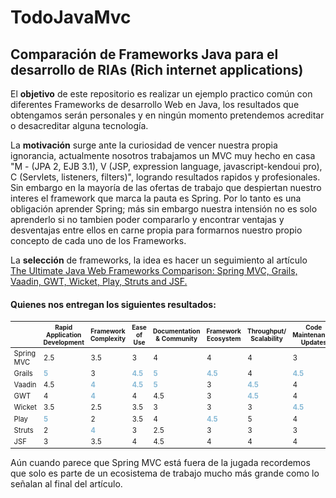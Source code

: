 # TodoJavaMvc
<h2>Comparación de Frameworks Java para el desarrollo de RIAs (Rich internet applications)</h2>
<p>
  El <b>objetivo</b> de este repositorio es realizar un ejemplo practico común con diferentes Frameworks de desarrollo Web en Java, los resultados que obtengamos serán personales y en ningún momento pretendemos acreditar o desacreditar alguna tecnología.
</p>
<p>
  La <b>motivación</b> surge ante la curiosidad de vencer nuestra propia ignorancia, actualmente nosotros trabajamos un MVC muy hecho en casa "M - (JPA 2, EJB 3.1), V (JSP, expression language, javascript-kendoui pro), C (Servlets, listeners, filters)", logrando resultados rapidos y profesionales. Sin embargo en la mayoría de las ofertas de trabajo que despiertan nuestro interes el framework que marca la pauta es Spring. Por lo tanto es una obligación aprender Spring; más sin embargo nuestra intensión no es solo aprenderlo si no tambien poder compararlo y encontrar ventajas y desventajas entre ellos en carne propia para formarnos nuestro propio concepto de cada uno de los Frameworks.
</p>
<p>
  La <b>selección</b> de frameworks, la idea es hacer un seguimiento al artículo <a href='http://zeroturnaround.com/rebellabs/the-curious-coders-java-web-frameworks-comparison-spring-mvc-grails-vaadin-gwt-wicket-play-struts-and-jsf/' target='_new'>The Ultimate Java Web Frameworks Comparison: Spring MVC, Grails, Vaadin, GWT, Wicket, Play, Struts and JSF.</a>
</p>
<h4>Quienes nos entregan los siguientes resultados: </h4>
<p>
  <table class="zebra" style="font-size: 0.8em;">
<thead>
<tr style="font-size: 0.9em;">
<th></th>
<th>Rapid Application Development</th>
<th>Framework Complexity</th>
<th>Ease of Use</th>
<th>Documentation &amp; Community</th>
<th>Framework Ecosystem</th>
<th>Throughput/ Scalability</th>
<th>Code Maintenance/ Updates</th>
<th>UX/Look and Feel</th>
<th>TOTAL</th>
</tr>
</thead>
<tbody>
<tr>
<td>Spring MVC</td>
<td>2.5</td>
<td>3.5</td>
<td>3</td>
<td>4</td>
<td>4</td>
<td>4</td>
<td>3</td>
<td>2</td>
<td><b>26</b></td>
</tr>
<tr>
<td>Grails</td>
<td><span style="color: #85b8d5;"><strong>5</strong></span></td>
<td>3</td>
<td><span style="color: #85b8d5;"><strong>4.5</strong></span></td>
<td><span style="color: #85b8d5;"><strong>5</strong></span></td>
<td><span style="color: #85b8d5;"><strong>4.5</strong></span></td>
<td>4</td>
<td><strong><span style="color: #85b8d5;">4.5</span></strong></td>
<td>4</td>
<td><b>34.5</b></td>
</tr>
<tr>
<td>Vaadin</td>
<td>4.5</td>
<td><span style="color: #85b8d5;"><strong>4</strong></span></td>
<td><span style="color: #85b8d5;"><strong>4.5</strong></span></td>
<td><span style="color: #85b8d5;"><strong>5</strong></span></td>
<td>3</td>
<td><strong><span style="color: #85b8d5;">4.5</span></strong></td>
<td>4</td>
<td><span style="color: #85b8d5;"><strong>5</strong></span></td>
<td><b>34.5</b></td>
</tr>
<tr>
<td>GWT</td>
<td>4</td>
<td><strong><span style="color: #85b8d5;">4</span></strong></td>
<td>4</td>
<td>4.5</td>
<td>3</td>
<td><strong><span style="color: #85b8d5;">4.5</span></strong></td>
<td>4</td>
<td><span style="color: #85b8d5;"><strong>5</strong></span></td>
<td><b>33</b></td>
</tr>
<tr>
<td>Wicket</td>
<td>3.5</td>
<td>2.5</td>
<td>3.5</td>
<td>3</td>
<td>3</td>
<td>3</td>
<td><span style="color: #85b8d5;"><strong>4.5</strong></span></td>
<td>3.5</td>
<td><b>26.5</b></td>
</tr>
<tr>
<td>Play</td>
<td><strong><span style="color: #85b8d5;">5</span></strong></td>
<td>2</td>
<td>3.5</td>
<td>4</td>
<td><strong><span style="color: #85b8d5;">4.5</span></strong></td>
<td>5</td>
<td>4</td>
<td>3</td>
<td><b>31</b></td>
</tr>
<tr>
<td>Struts</td>
<td>2</td>
<td><span style="color: #85b8d5;"><strong>4</strong></span></td>
<td>3</td>
<td>2.5</td>
<td>3</td>
<td>3</td>
<td>3</td>
<td>2.5</td>
<td><b>23</b></td>
</tr>
<tr>
<td>JSF</td>
<td>3</td>
<td>3.5</td>
<td>4</td>
<td>4.5</td>
<td>4</td>
<td>4</td>
<td>4</td>
<td>4.5</td>
<td><b>31.5</b></td>
</tr>
</tbody>
</table>
</p>
<p> Aún cuando parece que Spring MVC está fuera de la jugada recordemos que solo es parte de un ecosistema de trabajo mucho más grande como lo señalan al final del artículo.
</p>
